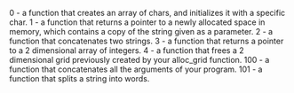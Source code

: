 0 -  a function that creates an array of chars, and initializes it with a specific char.
1 -  a function that returns a pointer to a newly allocated space in memory, which contains a copy of the string given as a parameter.
2 -  a function that concatenates two strings.
3 -  a function that returns a pointer to a 2 dimensional array of integers.
4 - a function that frees a 2 dimensional grid previously created by your alloc_grid function.
100 - a function that concatenates all the arguments of your program.
101 - a function that splits a string into words.
